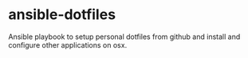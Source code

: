 # ansible-dotfiles
Ansible playbook to setup personal dotfiles from github and install and configure other applications on osx.

